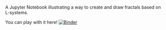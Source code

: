 A Jupyter Notebook illustrating a way to create and draw fractals based on L-systems. 

You can play with it here! [![Binder](https://mybinder.org/badge_logo.svg)](https://mybinder.org/v2/gh/senderle/lsystem-notebook/HEAD?filepath=LSystems.ipynb)
